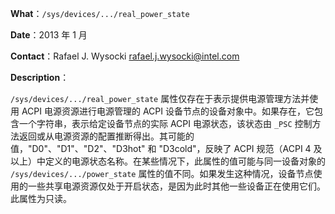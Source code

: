 **What**：`/sys/devices/.../real_power_state`

**Date**：2013 年 1 月

**Contact**：Rafael J. Wysocki <rafael.j.wysocki@intel.com>

**Description**：

`/sys/devices/.../real_power_state` 属性仅存在于表示提供电源管理方法并使用 ACPI 电源资源进行电源管理的 ACPI 设备节点的设备对象中。如果存在，它包含一个字符串，表示给定设备节点的实际 ACPI 电源状态，该状态由 `_PSC` 控制方法返回或从电源资源的配置推断得出。其可能的值，"D0"、"D1"、"D2"、"D3hot" 和 "D3cold"，反映了 ACPI 规范（ACPI 4 及以上）中定义的电源状态名称。在某些情况下，此属性的值可能与同一设备对象的 `/sys/devices/.../power_state` 属性的值不同。如果发生这种情况，设备节点使用的一些共享电源资源仅处于开启状态，是因为此时其他一些设备正在使用它们。此属性为只读。 